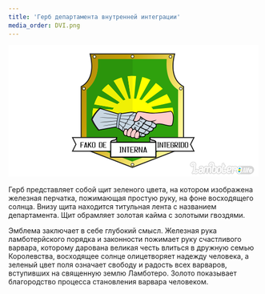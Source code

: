 ```yaml
---
title: 'Герб департамента внутренней интеграции'
media_order: DVI.png
---
```




![](DVI.png)

Герб представляет собой щит зеленого цвета, на котором изображена железная перчатка, пожимающая простую руку, на фоне восходящего солнца. Внизу щита находится титульная лента с названием департамента. Щит обрамляет золотая кайма с золотыми гвоздями.

Эмблема заключает в себе глубокий смысл. Железная рука ламботерйского порядка и законности пожимает руку счастливого варвара, которому дарована великая честь влиться в дружную семью Королевства, восходящее солнце олицетворяет надежду человека, а зеленый цвет поля означает свободу и радость всех варваров, вступивших на священную землю Ламботеро.
Золото показывает благородство процесса становления варвара человеком.